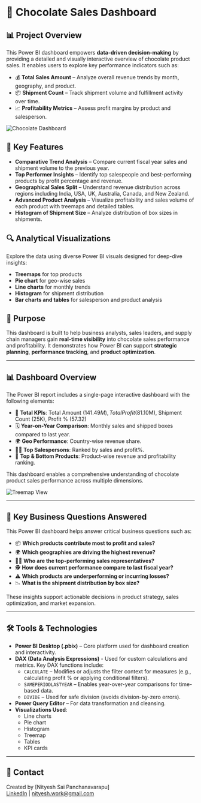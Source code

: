 # 🍫 Chocolate Sales Dashboard

## 📊 Project Overview
This Power BI dashboard empowers **data-driven decision-making** by providing a detailed and visually interactive overview of chocolate product sales. It enables users to explore key performance indicators such as:
- 💰 **Total Sales Amount** – Analyze overall revenue trends by month, geography, and product.
- 📦 **Shipment Count** – Track shipment volume and fulfillment activity over time.
- 📈 **Profitability Metrics** – Assess profit margins by product and salesperson.

![Chocolate Dashboard](./Screenshots/Dashboard_image.jpg)

## 🧠 Key Features
- **Comparative Trend Analysis** – Compare current fiscal year sales and shipment volume to the previous year.
- **Top Performer Insights** – Identify top salespeople and best-performing products by profit percentage and revenue.
- **Geographical Sales Split** – Understand revenue distribution across regions including India, USA, UK, Australia, Canada, and New Zealand.
- **Advanced Product Analysis** – Visualize profitability and sales volume of each product with treemaps and detailed tables.
- **Histogram of Shipment Size** – Analyze distribution of box sizes in shipments.

## 🔍 Analytical Visualizations
Explore the data using diverse Power BI visuals designed for deep-dive insights:
- **Treemaps** for top products
- **Pie chart** for geo-wise sales
- **Line charts** for monthly trends
- **Histogram** for shipment distribution
- **Bar charts and tables** for salesperson and product analysis

## 🎯 Purpose
This dashboard is built to help business analysts, sales leaders, and supply chain managers gain **real-time visibility** into chocolate sales performance and profitability. It demonstrates how Power BI can support **strategic planning**, **performance tracking**, and **product optimization**.

---

## 📊 Dashboard Overview
The Power BI report includes a single-page interactive dashboard with the following elements:
- 📍 **Total KPIs**: Total Amount ($141.49M), Total Profit ($81.10M), Shipment Count (25K), Profit % (57.32)
- 🗓️ **Year-on-Year Comparison**: Monthly sales and shipped boxes compared to last year.
- 🌍 **Geo Performance**: Country-wise revenue share.
- 🧑‍💼 **Top Salespersons**: Ranked by sales and profit%.
- 🍬 **Top & Bottom Products**: Product-wise revenue and profitability ranking.

This dashboard enables a comprehensive understanding of chocolate product sales performance across multiple dimensions.

![Treemap View](./Screenshots/Treemap.jpg)

---

## 🎯 Key Business Questions Answered
This Power BI dashboard helps answer critical business questions such as:
- 📦 **Which products contribute most to profit and sales?**
- 🌍 **Which geographies are driving the highest revenue?**
- 👨‍💼 **Who are the top-performing sales representatives?**
- 🕵️ **How does current performance compare to last fiscal year?**
- ⚠️ **Which products are underperforming or incurring losses?**
- 📉 **What is the shipment distribution by box size?**

These insights support actionable decisions in product strategy, sales optimization, and market expansion.

---

## 🛠️ Tools & Technologies
- **Power BI Desktop (.pbix)** – Core platform used for dashboard creation and interactivity.
- **DAX (Data Analysis Expressions)** - Used for custom calculations and metrics. Key DAX functions include:
  - `CALCULATE` – Modifies or adjusts the filter context for measures (e.g., calculating profit % or applying conditional filters).
  - `SAMEPERIODLASTYEAR` – Enables year-over-year comparisons for time-based data.
  - `DIVIDE` – Used for safe division (avoids division-by-zero errors).
- **Power Query Editor** – For data transformation and cleansing.
- **Visualizations Used**:
  - Line charts
  - Pie chart
  - Histogram
  - Treemap
  - Tables
  - KPI cards

---

## 🔗 Contact
Created by [Nityesh Sai Panchanavarapu]  
[LinkedIn](https://www.linkedin.com/in/nityesh-sai-panchanavarapu-4a8806208/) | [nityesh.work@gmail.com](mailto:nityesh.work@gmail.com)